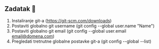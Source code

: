 ## Zadatak 📝

1.	Instaliranje git-a (https://git-scm.com/downloads)
2.	Postaviti globalno git username (git config --global user.name "Name")
3.	Postaviti globalno git email (git config --global user.email <email@domena.com>)
4.	Pregledati tretnutne globalne postavke git-a (git config --global --list)
